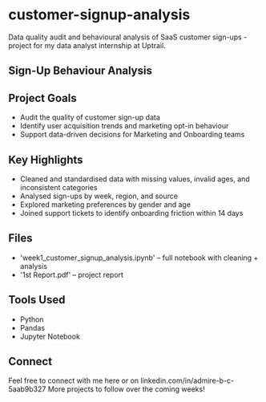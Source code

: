 # customer-signup-analysis
Data quality audit and behavioural analysis of SaaS customer sign-ups - project for my data analyst internship at Uptrail.

## Sign-Up Behaviour Analysis
## Project Goals
- Audit the quality of customer sign-up data
- Identify user acquisition trends and marketing opt-in behaviour
- Support data-driven decisions for Marketing and Onboarding teams

## Key Highlights
- Cleaned and standardised data with missing values, invalid ages, and inconsistent categories
- Analysed sign-ups by week, region, and source
- Explored marketing preferences by gender and age
- Joined support tickets to identify onboarding friction within 14 days

## Files
- 'week1_customer_signup_analysis.ipynb' – full notebook with cleaning + analysis
- '1st Report.pdf' – project report

## Tools Used
- Python  
- Pandas  
- Jupyter Notebook  

## Connect
Feel free to connect with me here or on linkedin.com/in/admire-b-c-5aab9b327 More projects to follow over the coming weeks!
